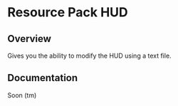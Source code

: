 # Resource Pack HUD

## Overview
Gives you the ability to modify the HUD using a text file.

## Documentation
Soon (tm)
